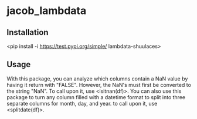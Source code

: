 # jacob_lambdata

## Installation

<pip install -i https://test.pypi.org/simple/ lambdata-shuulaces>

## Usage 
With this package, you can analyze which columns contain a NaN value by having it return with "FALSE". However, the NaN's must first be converted to the string "NaN". To call upon it, use <isitnan(df)>.
You can also use this package to turn any column filled with a datetime format to split into three separate columns for month, day, and year. to call upon it, use <splitdate(df)>. 